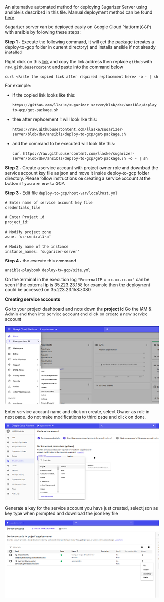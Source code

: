 An alternative automated method for deploying Sugarizer Server using ansible is described in this file. Manual deployment method can be found [here](deploytoGCP.md)

Sugarizer server can be deployed easily on Google Cloud Platform(GCP) with ansible by following these steps:

**Step 1 -** Execute the following command, it will get the package (creates a deploy-to-gcp folder in current directory) and installs ansible if not already installed

Right click on this [link](../ansible/deploy-to-gcp/get-package.sh) and copy the link address then replace `github` with `raw.githubusercontent` and paste into the command below

    curl <Paste the copied link after required replacement here> -o - | sh

For example:

- if the copied link looks like this:


    `https://github.com/llaske/sugarizer-server/blob/dev/ansible/deploy-to-gcp/get-package.sh`
    
- then after replacement it will look like this:

    `https://raw.githubusercontent.com/llaske/sugarizer-server/blob/dev/ansible/deploy-to-gcp/get-package.sh`
    
- and the command to be executed will look like this:

    `curl https://raw.githubusercontent.com/llaske/sugarizer-server/blob/dev/ansible/deploy-to-gcp/get-package.sh -o - | sh`

    
**Step 2 -** Create a service account with project owner role and download the service account key file as json and move it inside deploy-to-gcp folder directory. Please follow instructions on creating a service account at the bottom if you are new to GCP.

**Step 3 -** Edit file `deploy-to-gcp/host-var/localhost.yml`

    # Enter name of service account key file
    credentials_file: 

    # Enter Project id
    project_id: 

    # Modify project zone
    zone: "us-central1-a"

    # Modify name of the instance
    instance_names: "sugarizer-server"

**Step 4 -** the execute this command

    ansible-playbook deploy-to-gcp/site.yml

On the terminal in the execution log `"ExternalIP = xx.xx.xx.xx"` can be seen if the external ip is 35.223.23.158 for example then the deployment could be accessed on 35.223.23.158:8080

**Creating service accounts**

Go to your project dashboard and note down the **project id**
Go the IAM & Admin and then into service account and click on create a new service account

![](images/ansible-gcp/1.png)

Enter service account name and click on create, select Owner as role in next page, do not make modifications to third page and click on done.

![](images/ansible-gcp/2.png)

Generate a key for the service account you have just created, select json as key type when prompted and download the json key file

![](images/ansible-gcp/3.png)
